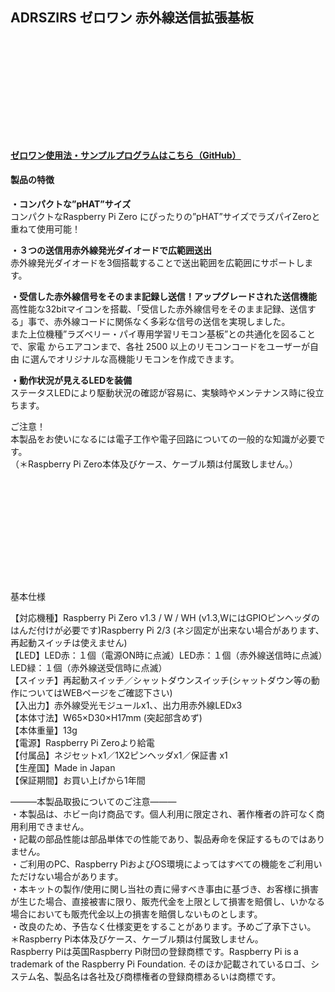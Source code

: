 <!--
---
name: adrszirs
class: board
type: other
formfactor: pHAT
manufacturer: BitTradeOne
description: ADRSZIRS ゼロワン 赤外線リモコン拡張基板
url: http://bit-trade-one.co.jp/adrszirs/
github: https://github.com/bit-trade-one/RasPi-Zero-One-Series/tree/master/3rd/ADRSZIRS_IR_Sender
buy: 
image: 'adrszirs.png'
pincount: 40
eeprom: no
power:
  '1':
  '2':
ground:
  '6':
  '9':
  '14':
  '20':
  '25':
  '30':
  '34':
  '39':
pin:
  '3':
    mode: i2c
  '5':
    mode: i2c
  '7':
    name: Enable
    mode: output
    active: high
i2c:
  '0x00':
    name: device display name
    device: chip name
-->
ADRSZIRS ゼロワン 赤外線送信拡張基板
-----------------------

<img alt="" class="wp-image-8161" sizes="(max-width: 696px) 100vw, 696px" src="http://bit-trade-one.co.jp/wp/wp-content/uploads/2018/09/2b97c59e0d360c5a60299a59363108a9.jpg" srcset="http://bit-trade-one.co.jp/wp/wp-content/uploads/2018/09/2b97c59e0d360c5a60299a59363108a9.jpg 696w, http://bit-trade-one.co.jp/wp/wp-content/uploads/2018/09/2b97c59e0d360c5a60299a59363108a9-300x129.jpg 300w"/>

![](data:image/svg+xml,%3Csvg%20xmlns=%22http://www.w3.org/2000/svg%22%20viewBox=%220%200%20%20%22%3E%3C/svg%3E)

**[ゼロワン使用法・サンプルプログラムはこちら（GitHub）](https://github.com/bit-trade-one/RasPi-Zero-One-Series)**

#### 製品の特徴

**・コンパクトな”pHAT”サイズ**  
コンパクトなRaspberry Pi Zero にぴったりの”pHAT”サイズでラズパイZeroと重ねて使用可能！

**・３つの送信用赤外線発光ダイオードで広範囲送出**  
赤外線発光ダイオードを3個搭載することで送出範囲を広範囲にサポートします。

**・受信した赤外線信号をそのまま記録し送信！アップグレードされた送信機能**  
高性能な32bitマイコンを搭載、「受信した赤外線信号をそのまま記録、送信する」事で、赤外線コードに関係なく多彩な信号の送信を実現しました。  
また上位機種”ラズベリー・パイ専用学習リモコン基板”との共通化を図ることで、家電 からエアコンまで、各社 2500 以上のリモコンコードをユーザーが自由 に選んでオリジナルな高機能リモコンを作成できます。

**・動作状況が見えるLEDを装備**  
ステータスLEDにより駆動状況の確認が容易に、実験時やメンテナンス時に役立ちます。

ご注意！  
本製品をお使いになるには電子工作や電子回路についての一般的な知識が必要です。  
（＊Raspberry Pi Zero本体及びケース、ケーブル類は付属致しません。）

<img alt="" class="wp-image-8162" sizes="(max-width: 694px) 100vw, 694px" src="http://bit-trade-one.co.jp/wp/wp-content/uploads/2018/09/1e4d0df001124654768e3ea4fedc1fd3.png" srcset="http://bit-trade-one.co.jp/wp/wp-content/uploads/2018/09/1e4d0df001124654768e3ea4fedc1fd3.png 694w, http://bit-trade-one.co.jp/wp/wp-content/uploads/2018/09/1e4d0df001124654768e3ea4fedc1fd3-300x74.png 300w"/>

![](data:image/svg+xml,%3Csvg%20xmlns=%22http://www.w3.org/2000/svg%22%20viewBox=%220%200%20%20%22%3E%3C/svg%3E)

基本仕様

【対応機種】Raspberry Pi Zero v1.3 / W / WH (v1.3,WにはGPIOピンヘッダのはんだ付けが必要です)Raspberry Pi 2/3 (ネジ固定が出来ない場合があります、再起動スイッチは使えません)  
【LED】LED赤：１個（電源ON時に点滅）LED赤：１個（赤外線送信時に点滅）LED緑：１個（赤外線送受信時に点滅）  
【スイッチ】再起動スイッチ／シャットダウンスイッチ(シャットダウン等の動作についてはWEBページをご確認下さい)  
【入出力】赤外線受光モジュールx1、、出力用赤外線LEDx3  
【本体寸法】W65×D30×H17mm (突起部含めず)  
【本体重量】13g  
【電源】Raspberry Pi Zeroより給電  
【付属品】ネジセットx1／1X2ピンヘッダx1／保証書 x1  
【生産国】Made in Japan  
【保証期間】お買い上げから1年間

―――本製品取扱についてのご注意―――  
・本製品は、ホビー向け商品です。個人利用に限定され、著作権者の許可なく商用利用できません。  
・記載の部品性能は部品単体での性能であり、製品寿命を保証するものではありません。  
・ご利用のPC、Raspberry PiおよびOS環境によってはすべての機能をご利用いただけない場合があります。  
・本キットの製作/使用に関し当社の責に帰すべき事由に基づき、お客様に損害が生じた場合、直接被害に限り、販売代金を上限として損害を賠償し、いかなる場合においても販売代金以上の損害を賠償しないものとします。  
・改良のため、予告なく仕様変更をすることがあります。予めご了承下さい。  
＊Raspberry Pi本体及びケース、ケーブル類は付属致しません。  
Raspberry Piは英国Raspberry Pi財団の登録商標です。Raspberry Pi is a trademark of the Raspberry Pi Foundation. そのほか記載されているロゴ、システム名、製品名は各社及び商標権者の登録商標あるいは商標です。
